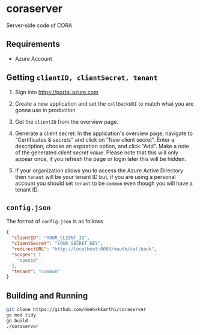 # coraserver
Server-side code of CORA

## Requirements
- Azure Account
## Getting `clientID, clientSecret, tenant`
1. Sign into https://portal.azure.com

2. Create a new application and set the `callbackURI` to match what you are gonna use in production

3. Get the `clientID` from the overview page.

4. Generate a client secret: In the application's overview page, navigate to "Certificates & secrets" and click on "New client secret". Enter a description, choose an expiration option, and click "Add". Make a note of the generated *client secret value*. Please note that this will only appear once, if you refresh the page or login later this will be hidden.

5. If your organization allows you to access the Azure Active Directory then `tenant` will be your tenant ID but, if you are using a personal account you should set `tenant` to be `common` even though you will have a tenant ID.
## ```config.json```
The format of `config.json` is as follows
```json
{
  "clientID": "YOUR_CLIENT_ID",
  "clientSecret": "YOUR_SECRET_KEY",
  "redirectURL": "http://localhost:8080/oauth/callback",
  "scopes": [
    "openid"
  ],
  "tenant": "common"
}
```
## Building and Running
```bash
git clone https://github.com/deebakkarthi/coraserver
go mod tidy
go build
./coraserver
```
